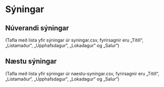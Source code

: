 # Sýningar

## Núverandi sýningar

(Tafla með lista yfir sýningar úr syningar.csv, fyrirsagnir eru „Titill“, „Listamaður“, „Upphafsdagur“, „Lokadagur“ og „Salur“)

## Næstu sýningar

(Tafla með lista yfir sýningar úr naestu-syningar.csv, fyrirsagnir eru „Titill“, „Listamaður“, „Upphafsdagur“, „Lokadagur“ og „Salur“)
